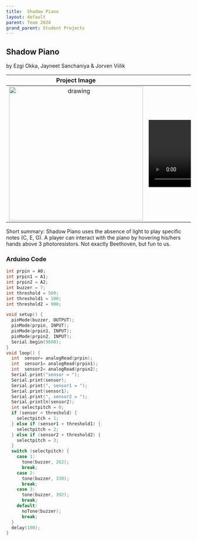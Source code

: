 ```yaml
---
title:  Shadow Piano
layout: default
parent: Team 2024
grand_parent: Student Projects
---
```


##  Shadow Piano

by Ezgi Okka, Jayneet Sanchaniya & Jorven Viilik

Project Image             |  In Action
:-------------------------:|:-------------------------:
<img src="media/piano.jpg" alt="drawing" width="365"/>  |   <video width="365" controls><source src="media/piano.mp4" type="video/mp4"></video>


Short summary: Shadow Piano uses the absence of light to play specific notes (C, E, G). A player can interact with the piano by hovering his/hers hands above 3 photoresistors. Not exactly Beethoven, but fun to us. 

### Arduino Code


```c++
int prpin = A0;
int prpin1 = A1;
int prpin2 = A2;
int buzzer = 7;
int threshold = 500;
int threshold1 = 100;
int threshold2 = 900;

void setup() {
  pinMode(buzzer, OUTPUT);
  pinMode(prpin, INPUT);
  pinMode(prpin1, INPUT);
  pinMode(prpin2, INPUT);
  Serial.begin(9600);
}
void loop() {
  int  sensor= analogRead(prpin);
  int  sensor1= analogRead(prpin1);
  int  sensor2= analogRead(prpin2);
  Serial.print("sensor = ");
  Serial.print(sensor);
  Serial.print(", sensor1 = ");
  Serial.print(sensor1);
  Serial.print(", sensor2 = ");
  Serial.println(sensor2);
  int selectpitch = 0;
  if (sensor < threshold) {
    selectpitch = 1;
  } else if (sensor1 < threshold1) {
    selectpitch = 2;
  } else if (sensor2 < threshold2) {
    selectpitch = 3;
  }
  switch (selectpitch) {
    case 1:
      tone(buzzer, 262);
      break;
    case 2:
      tone(buzzer, 330);
      break;
    case 3:
      tone(buzzer, 392);
      break;
    default:
      noTone(buzzer);
      break;
  }
  delay(100);
}

```